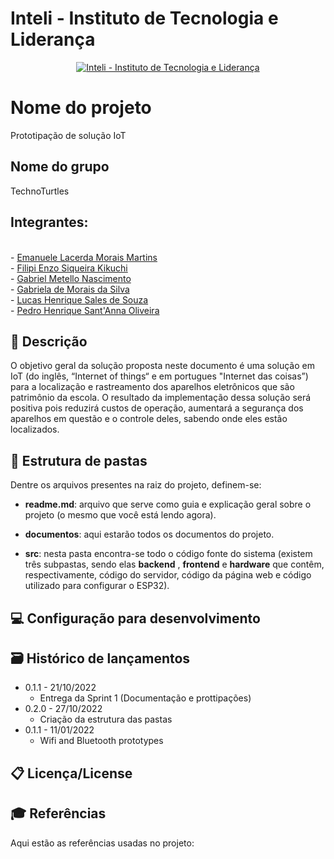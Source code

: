 # Inteli - Instituto de Tecnologia e Liderança 

<p align="center">
<a href= "https://www.inteli.edu.br/"><img src="https://www.inteli.edu.br/wp-content/uploads/2021/08/20172028/marca_1-2.png" alt="Inteli - Instituto de Tecnologia e Liderança" border="0"></a>
</p>

# Nome do projeto
Prototipação de solução IoT
## Nome do grupo
TechnoTurtles 
## Integrantes: 
<br/>
- <a href="https://www.linkedin.com/in/emanuele-morais/">Emanuele Lacerda Morais Martins</a><br/>
- <a href="https://www.linkedin.com/in/">Filipi Enzo Siqueira Kikuchi</a><br/>
- <a href="https://www.linkedin.com/in/">Gabriel Metello Nascimento</a><br/> 
- <a href="https://www.linkedin.com/in/gabriela-de-morais-da-silva-467b29238/">Gabriela de Morais da Silva</a> <br/>
- <a href="https://www.linkedin.com/in/">Lucas Henrique Sales de Souza</a><br/>
- <a href="https://www.linkedin.com/in/">Pedro Henrique Sant'Anna Oliveira</a><br/> 

## 📝 Descrição

O objetivo geral da solução proposta neste documento é uma solução em IoT (do inglês, “Internet of things“ e em portugues "Internet das coisas”) para a localização e rastreamento dos aparelhos eletrônicos que são patrimônio da escola. O resultado da implementação dessa solução será positiva pois reduzirá custos de operação, aumentará  a segurança dos aparelhos em questão e o controle deles, sabendo onde eles estão localizados.

## 📁 Estrutura de pastas

Dentre os arquivos presentes na raiz do projeto, definem-se:

- <b>readme.md</b>: arquivo que serve como guia e explicação geral sobre o projeto (o mesmo que você está lendo agora).

- <b>documentos</b>: aqui estarão todos os documentos do projeto.

- <b>src</b>: nesta pasta encontra-se todo o código fonte do sistema (existem três subpastas, sendo elas <b>backend</b> , <b>frontend</b> e <b>hardware</b> que contêm, respectivamente, código do servidor, código da página web e código utilizado para configurar o ESP32).

## 💻 Configuração para desenvolvimento

## 🗃 Histórico de lançamentos

* 0.1.1 - 21/10/2022
    * Entrega da Sprint 1 (Documentação e prottipações)
* 0.2.0 - 27/10/2022
    * Criação da estrutura das pastas
* 0.1.1 - 11/01/2022
    * Wifi and Bluetooth prototypes

## 📋 Licença/License


## 🎓 Referências

Aqui estão as referências usadas no projeto:
